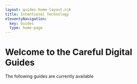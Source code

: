 ```yaml
---
layout: guides-home-layout.njk
title: Intentional Technology
eleventyNavigation:
  key: Guides
  type: home-page
---
```

<h1>Welcome to the Careful Digital Guides</h1>

<p class="lead">The following guides are currently available</p>
